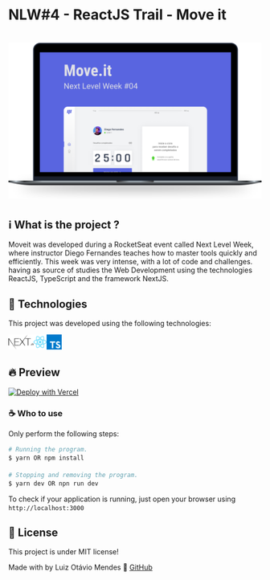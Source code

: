 # NLW#4 - ReactJS Trail - Move it

<h1 align="center">
    <img alt="Move.it" title="Move.it" src=".github/moveit.svg" />
</h1>

## :information_source: What is the project ?

Moveit was developed during a RocketSeat event called Next Level Week, where instructor Diego Fernandes teaches how to master tools quickly and efficiently. This week was very intense, with a lot of code and challenges. having as source of studies the Web Development using the technologies ReactJS, TypeScript and the framework NextJS.

## 🧪 Technologies

This project was developed using the following technologies:

<img align="left" height="30px" alt="Next.js" src=".github/nextjs.svg" />
<img align="left" height="30px" alt="ReactJS" src=".github/react.svg" />
<img align="left" height="30px" alt="TypeScript" src=".github/typescript.svg" />
<br />
<br />

## 🔥 Preview

<a 
    href="https://moveit-nlw4-qj8qjycrl-luizhttps.vercel.app" target="_blank">![Deploy with Vercel](https://vercel.com/button)
</a> 

### ☕️ Who to use

Only perform the following steps:

```bash
# Running the program.
$ yarn OR npm install

# Stopping and removing the program.
$ yarn dev OR npn run dev
```

To check if your application is running, just open your browser using `http://localhost:3000`

## :memo: License

This project is under MIT license!

Made with by Luiz Otávio Mendes :wave: [GitHub][github]

[github]: https://github.com/luizhttps
[telegram]: https://t.me/luizotavio_ms
[linkvercel]: https://moveit-nlw4-qj8qjycrl-luizhttps.vercel.app
[nextjs]: https://nextjs.org/
[react]: https://reactjs.org
[typescript]: https://www.typescriptlang.org/
